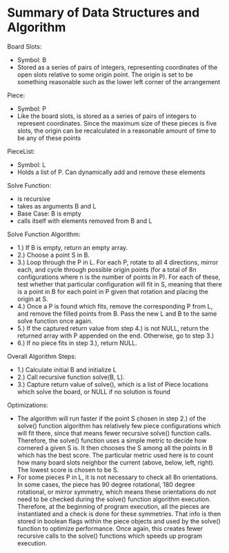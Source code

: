 # Summary of Data Structures and Algorithm

Board Slots:
- Symbol: B
- Stored as a series of pairs of integers, representing coordinates of the open slots relative to some origin point. The origin is set to be something reasonable such as the lower left corner of the arrangement

Piece:
- Symbol: P
- Like the board slots, is stored as a series of pairs of integers to represent coordinates. Since the maximum size of these pieces is five slots, the origin can be recalculated in a reasonable amount of time to be any of these points

PieceList:
- Symbol: L
- Holds a list of P. Can dynamically add and remove these elements

Solve Function:
- is recursive
- takes as arguments B and L
- Base Case: B is empty
- calls itself with elements removed from B and L

Solve Function Algorithm:
- 1.) If B is empty, return an empty array.
- 2.) Choose a point S in B.
- 3.) Loop through the P in L. For each P, rotate to all 4 directions, mirror each, and cycle through possible origin points (for a total of 8n configurations where n is the number of points in P). For each of these, test whether that particular configuration will fit in S, meaning that there is a point in B for each point in P given that rotation and placing the origin at S.
- 4.) Once a P is found which fits, remove the corresponding P from L, and remove the filled points from B. Pass the new L and B to the same solve function once again. 
- 5.) If the captured return value from step 4.) is not NULL, return the returned array with P appended on the end. Otherwise, go to step 3.)
- 6.) If no piece fits in step 3.), return NULL.

Overall Algorithm Steps:
- 1.) Calculate initial B and initialize L
- 2.) Call recursive function solve(B, L).
- 3.) Capture return value of solve(), which is a list of Piece locations which solve the board, or NULL if no solution is found

Optimizations:
- The algorithm will run faster if the point S chosen in step 2.) of the solve() function algorithm has relatively few piece configurations which will fit there, since that means fewer recursive solve() function calls. Therefore, the solve() function uses a simple metric to decide how cornered a given S is. It then chooses the S among all the points in B which has the best score. The particular metric used here is to count how many board slots neighbor the current (above, below, left, right). The lowest score is chosen to be S.
- For some pieces P in L, it is not necessary to check all 8n orientations. In some cases, the piece has 90 degree rotational, 180 degree rotational, or mirror symmetry, which means these orientations do not need to be checked during the solve() function algorithm execution. Therefore, at the beginning of program execution, all the pieces are instantiated and a check is done for these symmetries. That info is then stored in boolean flags within the piece objects and used by the solve() function to optimize performance. Once again,  this creates fewer recursive calls to the solve() functions which speeds up program execution.
